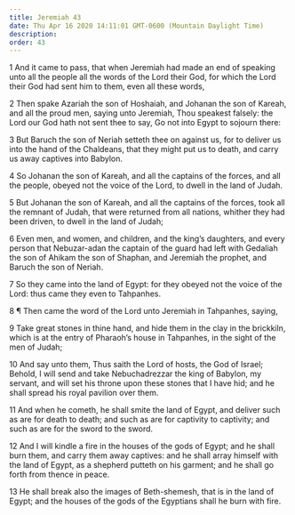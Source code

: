 ```yaml
---
title: Jeremiah 43
date: Thu Apr 16 2020 14:11:01 GMT-0600 (Mountain Daylight Time)
description: 
order: 43
---
```


<p>
  1 And it came to pass, that when Jeremiah had made an end of speaking unto all
  the people all the words of the Lord their God, for which the Lord their God
  had sent him to them, even all these words,
</p>
<p>
  2 Then spake Azariah the son of Hoshaiah, and Johanan the son of Kareah, and
  all the proud men, saying unto Jeremiah, Thou speakest falsely: the Lord our
  God hath not sent thee to say, Go not into Egypt to sojourn there:
</p>
<p>
  3 But Baruch the son of Neriah setteth thee on against us, for to deliver us
  into the hand of the Chaldeans, that they might put us to death, and carry us
  away captives into Babylon.
</p>
<p>
  4 So Johanan the son of Kareah, and all the captains of the forces, and all
  the people, obeyed not the voice of the Lord, to dwell in the land of Judah.
</p>
<p>
  5 But Johanan the son of Kareah, and all the captains of the forces, took all
  the remnant of Judah, that were returned from all nations, whither they had
  been driven, to dwell in the land of Judah;
</p>
<p>
  6 Even men, and women, and children, and the king&#x2019;s daughters, and
  every person that Nebuzar-adan the captain of the guard had left with Gedaliah
  the son of Ahikam the son of Shaphan, and Jeremiah the prophet, and Baruch the
  son of Neriah.
</p>
<p>
  7 So they came into the land of Egypt: for they obeyed not the voice of the
  Lord: thus came they even to Tahpanhes.
</p>
<p>
  8 &#xB6; Then came the word of the Lord unto Jeremiah in Tahpanhes, saying,
</p>
<p>
  9 Take great stones in thine hand, and hide them in the clay in the brickkiln,
  which is at the entry of Pharaoh&#x2019;s house in Tahpanhes, in the sight of
  the men of Judah;
</p>
<p>
  10 And say unto them, Thus saith the Lord of hosts, the God of Israel; Behold,
  I will send and take Nebuchadrezzar the king of Babylon, my servant, and will
  set his throne upon these stones that I have hid; and he shall spread his
  royal pavilion over them.
</p>
<p>
  11 And when he cometh, he shall smite the land of Egypt, and deliver such as
  are for death to death; and such as are for captivity to captivity; and such
  as are for the sword to the sword.
</p>
<p>
  12 And I will kindle a fire in the houses of the gods of Egypt; and he shall
  burn them, and carry them away captives: and he shall array himself with the
  land of Egypt, as a shepherd putteth on his garment; and he shall go forth
  from thence in peace.
</p>
<p>
  13 He shall break also the images of Beth-shemesh, that is in the land of
  Egypt; and the houses of the gods of the Egyptians shall he burn with fire.
</p>
